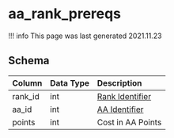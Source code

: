 # aa_rank_prereqs

!!! info
	This page was last generated 2021.11.23

## Schema
| Column | Data Type | Description |
| :--- | :--- | :--- |
| rank_id | int | [Rank Identifier](aa_ranks.md) |
| aa_id | int | [AA Identifier](aa_ability.md) |
| points | int | Cost in AA Points |


